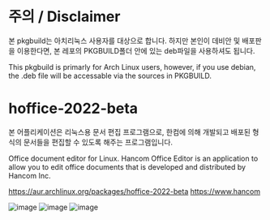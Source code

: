 # 주의 / Disclaimer
본 pkgbuild는 아치리눅스 사용자를 대상으로 합니다. 하지만 본인이 데비안 및 배포판을 이용한다면, 본 레포의 PKGBUILD폴더 안에 있는 deb파일을 사용하셔도 됩니다.

This pkgbuild is primarly for Arch Linux users, however, if you use debian, the .deb file will be accessable via the sources in PKGBUILD.

# hoffice-2022-beta
본 어플리케이션은 리눅스용 문서 편집 프로그램으로, 한컴에 의해 개발되고 배포된 형식의 문서들을 편집할 수 있도록 해주는 프로그램입니다.

Office document editor for Linux. Hancom Office Editor is an application to allow you to edit office documents that is developed and distributed by Hancom Inc.

https://aur.archlinux.org/packages/hoffice-2022-beta
https://www.hancom

![image](https://github.com/user-attachments/assets/07a670fc-1a83-452d-ae2d-1f62d3954169)
![image](https://github.com/user-attachments/assets/e43aa7b5-d7a8-467f-b1a3-0b0cb8337220)
![image](https://github.com/user-attachments/assets/dfe64db4-4f15-4e33-afbb-731eca816021)

